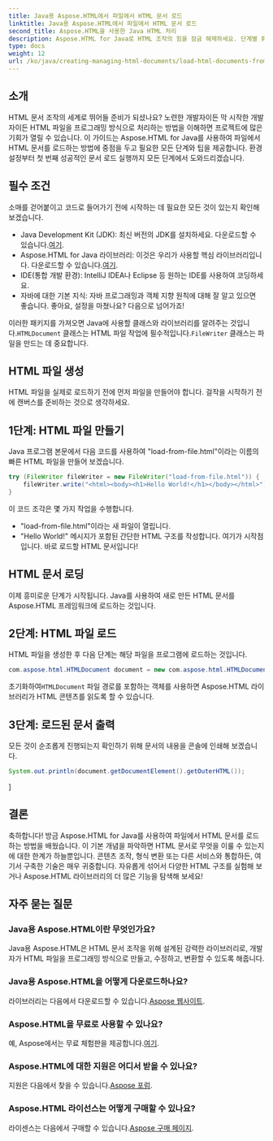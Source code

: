 ```yaml
---
title: Java용 Aspose.HTML에서 파일에서 HTML 문서 로드
linktitle: Java용 Aspose.HTML에서 파일에서 HTML 문서 로드
second_title: Aspose.HTML을 사용한 Java HTML 처리
description: Aspose.HTML for Java로 HTML 조작의 힘을 잠금 해제하세요. 단계별 튜토리얼로 파일에서 HTML 문서를 로드하는 방법을 배우세요.
type: docs
weight: 12
url: /ko/java/creating-managing-html-documents/load-html-documents-from-file/
---
```

## 소개
HTML 문서 조작의 세계로 뛰어들 준비가 되셨나요? 노련한 개발자이든 막 시작한 개발자이든 HTML 파일을 프로그래밍 방식으로 처리하는 방법을 이해하면 프로젝트에 많은 기회가 열릴 수 있습니다. 이 가이드는 Aspose.HTML for Java를 사용하여 파일에서 HTML 문서를 로드하는 방법에 중점을 두고 필요한 모든 단계와 팁을 제공합니다. 환경 설정부터 첫 번째 성공적인 문서 로드 실행까지 모든 단계에서 도와드리겠습니다.
## 필수 조건
소매를 걷어붙이고 코드로 들어가기 전에 시작하는 데 필요한 모든 것이 있는지 확인해 보겠습니다.
-  Java Development Kit (JDK): 최신 버전의 JDK를 설치하세요. 다운로드할 수 있습니다.[여기](https://www.oracle.com/java/technologies/javase-jdk11-downloads.html).
-  Aspose.HTML for Java 라이브러리: 이것은 우리가 사용할 핵심 라이브러리입니다. 다운로드할 수 있습니다.[여기](https://releases.aspose.com/html/java/).
- IDE(통합 개발 환경): IntelliJ IDEA나 Eclipse 등 원하는 IDE를 사용하여 코딩하세요.
- 자바에 대한 기본 지식: 자바 프로그래밍과 객체 지향 원칙에 대해 잘 알고 있으면 좋습니다.
좋아요, 설정을 마쳤나요? 다음으로 넘어가죠!

 이러한 패키지를 가져오면 Java에 사용할 클래스와 라이브러리를 알려주는 것입니다.`HTMLDocument` 클래스는 HTML 파일 작업에 필수적입니다.`FileWriter` 클래스는 파일을 만드는 데 중요합니다.
## HTML 파일 생성
HTML 파일을 실제로 로드하기 전에 먼저 파일을 만들어야 합니다. 걸작을 시작하기 전에 캔버스를 준비하는 것으로 생각하세요.
## 1단계: HTML 파일 만들기
Java 프로그램 본문에서 다음 코드를 사용하여 "load-from-file.html"이라는 이름의 빠른 HTML 파일을 만들어 보겠습니다.
```java
try (FileWriter fileWriter = new FileWriter("load-from-file.html")) {
    fileWriter.write("<html><body><h1>Hello World!</h1></body></html>");
}
```
이 코드 조각은 몇 가지 작업을 수행합니다.
- "load-from-file.html"이라는 새 파일이 열립니다.
- "Hello World!" 메시지가 포함된 간단한 HTML 구조를 작성합니다.
여기가 시작점입니다. 바로 로드할 HTML 문서입니다!
## HTML 문서 로딩
이제 흥미로운 단계가 시작됩니다. Java를 사용하여 새로 만든 HTML 문서를 Aspose.HTML 프레임워크에 로드하는 것입니다.
## 2단계: HTML 파일 로드
HTML 파일을 생성한 후 다음 단계는 해당 파일을 프로그램에 로드하는 것입니다.
```java
com.aspose.html.HTMLDocument document = new com.aspose.html.HTMLDocument("load-from-file.html");
```
 초기화하여`HTMLDocument` 파일 경로를 포함하는 객체를 사용하면 Aspose.HTML 라이브러리가 HTML 콘텐츠를 읽도록 할 수 있습니다.
## 3단계: 로드된 문서 출력
모든 것이 순조롭게 진행되는지 확인하기 위해 문서의 내용을 콘솔에 인쇄해 보겠습니다.
```java
System.out.println(document.getDocumentElement().getOuterHTML());
```
]
## 결론
축하합니다! 방금 Aspose.HTML for Java를 사용하여 파일에서 HTML 문서를 로드하는 방법을 배웠습니다. 이 기본 개념을 파악하면 HTML 문서로 무엇을 이룰 수 있는지에 대한 한계가 하늘뿐입니다. 콘텐츠 조작, 형식 변환 또는 다른 서비스와 통합하든, 여기서 구축한 기술은 매우 귀중합니다. 
자유롭게 섞어서 다양한 HTML 구조를 실험해 보거나 Aspose.HTML 라이브러리의 더 많은 기능을 탐색해 보세요!
## 자주 묻는 질문
### Java용 Aspose.HTML이란 무엇인가요?  
Java용 Aspose.HTML은 HTML 문서 조작을 위해 설계된 강력한 라이브러리로, 개발자가 HTML 파일을 프로그래밍 방식으로 만들고, 수정하고, 변환할 수 있도록 해줍니다.
### Java용 Aspose.HTML을 어떻게 다운로드하나요?  
 라이브러리는 다음에서 다운로드할 수 있습니다.[Aspose 웹사이트](https://releases.aspose.com/html/java/).
### Aspose.HTML을 무료로 사용할 수 있나요?  
 예, Aspose에서는 무료 체험판을 제공합니다.[여기](https://releases.aspose.com/).
### Aspose.HTML에 대한 지원은 어디서 받을 수 있나요?  
 지원은 다음에서 찾을 수 있습니다.[Aspose 포럼](https://forum.aspose.com/c/html/29).
### Aspose.HTML 라이선스는 어떻게 구매할 수 있나요?  
 라이센스는 다음에서 구매할 수 있습니다.[Aspose 구매 페이지](https://purchase.aspose.com/buy).